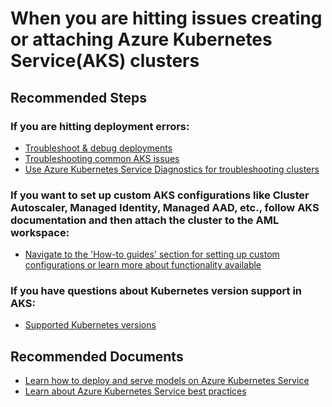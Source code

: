<properties
    pageTitle="Issues with creating or attaching Azure Kubernetes Service clusters"
    description="Article on issues creating or attaching Azure Kubernetes Service clusters"
    service="microsoft.machinelearning"
    resource="Microsoft.MachineLearningServices/workspaces/computes"
    authors="sauryadas"
    ms.author="saudas"
    selfHelpType="generic"
    articleId="microsoft-machinelearning-amlcompute-aks-create-attach.md"
    supportTopicIds="32690886"
    productPesIds="16644"
    cloudEnvironments="public, fairfax, mooncake, usnat, ussec"
	ownershipId="AzureML_AzureMachineLearningServices"
/>

# When you are hitting issues creating or attaching Azure Kubernetes Service(AKS) clusters

## **Recommended Steps**

### If you are hitting deployment errors:
* [Troubleshoot & debug deployments](https://docs.microsoft.com/azure/machine-learning/how-to-troubleshoot-deployment)
* [Troubleshooting common AKS issues](https://docs.microsoft.com/azure/aks/troubleshooting)
* [Use Azure Kubernetes Service Diagnostics for troubleshooting clusters](https://docs.microsoft.com/azure/aks/concepts-diagnostics)

### If you want to set up custom AKS configurations like Cluster Autoscaler, Managed Identity, Managed AAD, etc., follow AKS documentation and then attach the cluster to the AML workspace: 
* [Navigate to the 'How-to guides' section for setting up custom configurations or learn more about functionality available](https://docs.microsoft.com/azure/aks/kubernetes-walkthrough)

### If you have questions about Kubernetes version support in AKS:
* [Supported Kubernetes versions](https://docs.microsoft.com/azure/aks/supported-kubernetes-versions)

## **Recommended Documents**
* [Learn how to deploy and serve models on Azure Kubernetes Service](https://docs.microsoft.com/azure/machine-learning/how-to-deploy-azure-kubernetes-service)
* [Learn about Azure Kubernetes Service best practices](https://docs.microsoft.com/azure/aks/best-practices)

